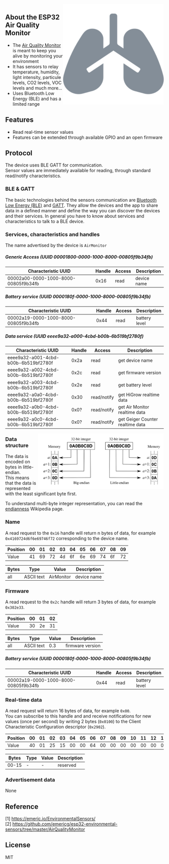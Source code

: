 
<img src="lungs-solid.svg" width="320px" alt="AirMonitor" align="right" />

## About the ESP32 Air Quality Monitor

* The [Air Quality Monitor]() is meant to keep you alive by monitoring your environment
* It has sensors to relay temperature, humidity, light intensity, particule levels, CO2 levels, VOC levels and much more...
* Uses Bluetooth Low Energy (BLE) and has a limited range

## Features

* Read real-time sensor values
* Features can be extended through available GPIO and an open firmware

## Protocol

The device uses BLE GATT for communication.  
Sensor values are immediately available for reading, through standard read/notify characteristics.  

### BLE & GATT

The basic technologies behind the sensors communication are [Bluetooth Low Energy (BLE)](https://en.wikipedia.org/wiki/Bluetooth_Low_Energy) and [GATT](https://www.bluetooth.com/specifications/gatt).
They allow the devices and the app to share data in a defined manner and define the way you can discover the devices and their services.
In general you have to know about services and characteristics to talk to a BLE device.

### Services, characteristics and handles

The name advertised by the device is `AirMonitor`

##### Generic Access (UUID 00001800-0000-1000-8000-00805f9b34fb)

| Characteristic UUID                  | Handle | Access      | Description |
| ------------------------------------ | ------ | ----------- | ----------- |
| 00002a00-0000-1000-8000-00805f9b34fb | 0x16   | read        | device name |

##### Battery service (UUID 0000180f-0000-1000-8000-00805f9b34fb)

| Characteristic UUID                  | Handle | Access      | Description               |
| ------------------------------------ | ------ | ----------- | ------------------------- |
| 00002a19-0000-1000-8000-00805f9b34fb | 0x44   | read        | battery level             |

##### Data service (UUID eeee9a32-a000-4cbd-b00b-6b519bf2780f)

| Characteristic UUID                  | Handle | Access      | Description                            |
| ------------------------------------ | ------ | ----------- | -------------------------------------- |
| eeee9a32-a001-4cbd-b00b-6b519bf2780f | 0x2a   | read        | get device name                        |
| eeee9a32-a002-4cbd-b00b-6b519bf2780f | 0x2c   | read        | get firmware version                   |
| eeee9a32-a003-4cbd-b00b-6b519bf2780f | 0x2e   | read        | get battery level                      |
| eeee9a32-a0a0-4cbd-b00b-6b519bf2780f | 0x30   | read/notify | get HiGrow realtime data               |
| eeee9a32-a0b0-4cbd-b00b-6b519bf2780f | 0x0?   | read/notify | get Air Monitor realtime data          |
| eeee9a32-a0c0-4cbd-b00b-6b519bf2780f | 0x0?   | read/notify | get Geiger Counter realtime data       |

<img src="endianness.png" width="400px" alt="Endianness" align="right" />

### Data structure

The data is encoded on bytes in little-endian.  
This means that the data is represented with the least significant byte first.

To understand multi-byte integer representation, you can read the [endianness](https://en.wikipedia.org/wiki/Endianness) Wikipedia page.

### Name

A read request to the `0x16` handle will return n bytes of data, for example `0x4169724d6f6e69746f72` corresponding to the device name.

| Position | 00 | 01 | 02 | 03 | 04 | 05 | 06 | 07 | 08 | 09 |
| -------- | -- | -- | -- | -- | -- | -- | -- | -- | -- | -- |
| Value    | 41 | 69 | 72 | 4d | 6f | 6e | 69 | 74 | 6f | 72 |

| Bytes | Type       | Value      | Description |
| ----- | ---------- | ---------- | ----------- |
| all   | ASCII text | AirMonitor | device name |

### Firmware

A read request to the `0x2c` handle will return 3 bytes of data, for example `0x302e33`.

| Position | 00 | 01 | 02 |
| -------- | -- | -- | -- |
| Value    | 30 | 2e | 31 |

| Bytes | Type       | Value | Description        |
| ----- | ---------- | ----- | ------------------ |
| all   | ASCII text | 0.3   | firmware version   |

##### Battery service (UUID 0000180f-0000-1000-8000-00805f9b34fb)

| Characteristic UUID                  | Handle | Access      | Description               |
| ------------------------------------ | ------ | ----------- | ------------------------- |
| 00002a19-0000-1000-8000-00805f9b34fb | 0x44   | read        | battery level             |

### Real-time data

A read request will return 16 bytes of data, for example `0x00`.  
You can subscribe to this handle and and receive notifications for new values (once per second) by writing 2 bytes (`0x0100`) to the Client Characteristic Configuration descriptor (`0x2902`).  

| Position | 00 | 01 | 02 | 03 | 04 | 05 | 06 | 07 | 08 | 09 | 10 | 11 | 12 | 13 | 14 | 15 |
| -------- | -- | -- | -- | -- | -- | -- | -- | -- | -- | -- | -- | -- | -- | -- | -- | -- |
| Value    | 40 | 01 | 25 | 15 | 00 | 00 | 64 | 00 | 00 | 00 | 00 | 00 | 00 | 00 | 00 | 00 |

| Bytes | Type       | Value | Description                |
| ----- | ---------- | ----- | -------------------------- |
| 00-15 | -          | -     | reserved                   |

### Advertisement data

None

## Reference

[1] https://emeric.io/EnvironmentalSensors/  
[2] https://github.com/emericg/esp32-environmental-sensors/tree/master/AirQualityMonitor  

## License

MIT
